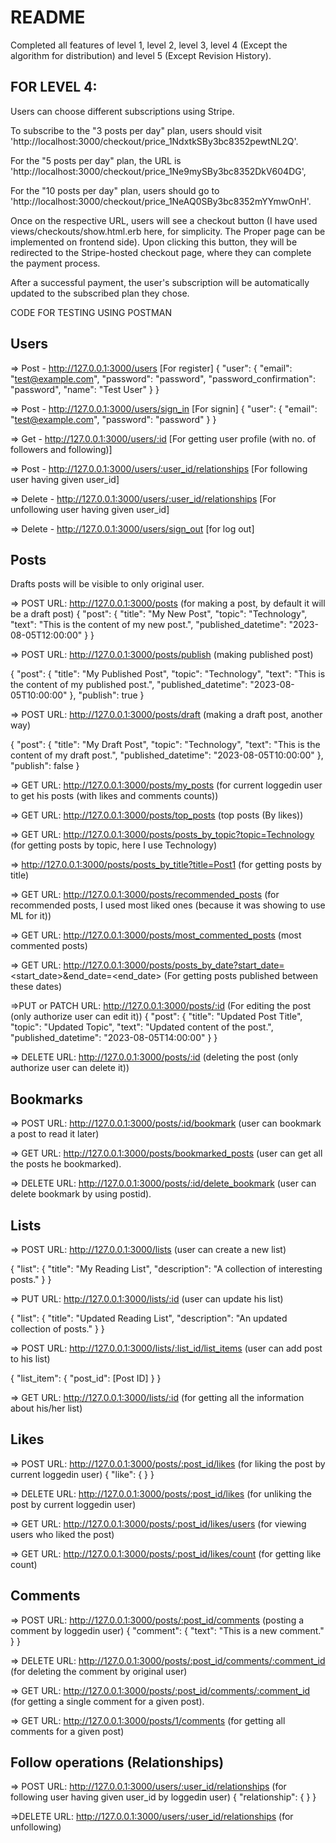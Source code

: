 # README

Completed all features of level 1, level 2, level 3, level 4 (Except the algorithm for distribution) and level 5 (Except Revision History).


## FOR LEVEL 4:

Users can choose different subscriptions using Stripe.

To subscribe to the "3 posts per day" plan, users should visit 'http://localhost:3000/checkout/price_1NdxtkSBy3bc8352pewtNL2Q'. 
 
For the "5 posts per day" plan, the URL is 'http://localhost:3000/checkout/price_1Ne9mySBy3bc8352DkV604DG', 
 
For the "10 posts per day" plan, users should go to 'http://localhost:3000/checkout/price_1NeAQ0SBy3bc8352mYYmwOnH'.

Once on the respective URL, users will see a checkout button (I have used views/checkouts/show.html.erb here, for simplicity. The Proper page can be implemented on frontend side). Upon clicking this button, they will be redirected to the Stripe-hosted checkout page, where they can complete the payment process.

After a successful payment, the user's subscription will be automatically updated to the subscribed plan they chose.


CODE FOR TESTING USING POSTMAN

## Users


=> Post -   http://127.0.0.1:3000/users    [For register]
{
  "user": {
    "email": "test@example.com",
    "password": "password",
    "password_confirmation": "password",
    "name": "Test User"
  }
}

=> Post -   http://127.0.0.1:3000/users/sign_in   [For signin]
{
  "user": {
    "email": "test@example.com",
    "password": "password"
  }
}

=> Get - http://127.0.0.1:3000/users/:id   [For getting user profile (with no. of followers and following)]

=> Post -   http://127.0.0.1:3000/users/:user_id/relationships   [For following user having given user_id]

=> Delete  -   http://127.0.0.1:3000/users/:user_id/relationships   [For unfollowing user having given user_id]

=> Delete  -   http://127.0.0.1:3000/users/sign_out  [for log out]




## Posts 

Drafts posts will be visible to only original user.


=> POST URL: http://127.0.0.1:3000/posts (for making a post, by default it will be a draft post)
{
  "post": {
    "title": "My New Post",
    "topic": "Technology",
    "text": "This is the content of my new post.",
    "published_datetime": "2023-08-05T12:00:00"
  }
}

=> POST URL: http://127.0.0.1:3000/posts/publish (making published post)

{
  "post": {
    "title": "My Published Post",
    "topic": "Technology",
    "text": "This is the content of my published post.",
    "published_datetime": "2023-08-05T10:00:00"
  },
  "publish": true
}


=> POST URL: http://127.0.0.1:3000/posts/draft (making a draft post, another way)

{
  "post": {
    "title": "My Draft Post",
    "topic": "Technology",
    "text": "This is the content of my draft post.",
    "published_datetime": "2023-08-05T10:00:00"
  },
  "publish": false
}


=> GET URL: http://127.0.0.1:3000/posts/my_posts (for current loggedin user to get his posts (with likes and comments counts))

=> GET URL: http://127.0.0.1:3000/posts/top_posts (top posts (By likes))

=> GET URL: http://127.0.0.1:3000/posts/posts_by_topic?topic=Technology (for getting posts by topic, here I use Technology)

=> http://127.0.0.1:3000/posts/posts_by_title?title=Post1 (for getting posts by title)

=> GET URL: http://127.0.0.1:3000/posts/recommended_posts (for recommended posts, I used most liked ones (because it was showing to use ML for it))

=> GET URL: http://127.0.0.1:3000/posts/most_commented_posts (most commented posts)

=> GET URL: http://127.0.0.1:3000/posts/posts_by_date?start_date=<start_date>&end_date=<end_date>  (For getting posts published between these dates)


=>PUT or PATCH URL: http://127.0.0.1:3000/posts/:id (For editing the post (only authorize user can edit it))
{
  "post": {
    "title": "Updated Post Title",
    "topic": "Updated Topic",
    "text": "Updated content of the post.",
    "published_datetime": "2023-08-05T14:00:00"
  }
}

=> DELETE URL: http://127.0.0.1:3000/posts/:id (deleting the post (only authorize user can delete it))



## Bookmarks

=> POST URL: http://127.0.0.1:3000/posts/:id/bookmark (user can bookmark a post to read it later)

=> GET URL: http://127.0.0.1:3000/posts/bookmarked_posts (user can get all the posts he bookmarked).

=> DELETE URL: http://127.0.0.1:3000/posts/:id/delete_bookmark (user can delete bookmark by using postid).


## Lists

=> POST URL: http://127.0.0.1:3000/lists   (user can create a new list)

{
  "list": {
    "title": "My Reading List",
    "description": "A collection of interesting posts."
  }
}

=> PUT URL: http://127.0.0.1:3000/lists/:id  (user can update his list)

{
  "list": {
    "title": "Updated Reading List",
    "description": "An updated collection of posts."
  }
}


=> POST URL: http://127.0.0.1:3000/lists/:list_id/list_items   (user can add post to his list)

{
  "list_item": {
    "post_id": [Post ID]
  }
}

=> GET URL: http://127.0.0.1:3000/lists/:id   (for getting all the information about his/her list)




## Likes

=> POST URL: http://127.0.0.1:3000/posts/:post_id/likes (for liking the post by current loggedin user)
{
  "like": {
  }
}

=> DELETE URL: http://127.0.0.1:3000/posts/:post_id/likes (for unliking the post by current loggedin user)

=> GET URL: http://127.0.0.1:3000/posts/:post_id/likes/users (for viewing users who liked the post)

=> GET URL: http://127.0.0.1:3000/posts/:post_id/likes/count (for getting like count)



## Comments

=> POST URL: http://127.0.0.1:3000/posts/:post_id/comments (posting a comment by loggedin user)
{
  "comment": {
    "text": "This is a new comment."
  }
}

=> DELETE URL: http://127.0.0.1:3000/posts/:post_id/comments/:comment_id (for deleting the comment by original user)

=> GET URL: http://127.0.0.1:3000/posts/:post_id/comments/:comment_id (for getting a single comment for a given post).

=> GET URL: http://127.0.0.1:3000/posts/1/comments (for getting all comments for a given post)


## Follow operations (Relationships)

=> POST URL: http://127.0.0.1:3000/users/:user_id/relationships (for following user having given user_id by loggedin user)
{
  "relationship": {
  }
}

=>DELETE URL: http://127.0.0.1:3000/users/:user_id/relationships (for unfollowing)





